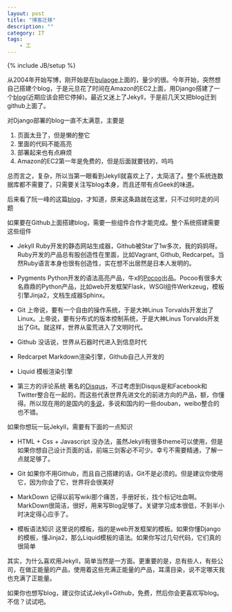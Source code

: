 ```yaml
---
layout: post
title: "博客迁移"
description: ""
category: IT
tags: 
    - 工
---
```

{% include JB/setup %}

从2004年开始写博，刚开始是在[bulaoge](bulaoge.com/?llbgurs)上面的，量少的很。今年开始，突然想自己搭建个blog，于是元旦花了时间在Amazon的EC2上面，用Django搭建了一个[blog](www.linbo.org/blog)(近期应该会把它停掉)。最近又迷上了Jekyll，于是前几天又把blog迁到github上面了。

对Django部署的blog一直不太满意，主要是
1. 页面太丑了，但是懒的整它
2. 里面的代码不能高亮
3. 部署起来也有点麻烦
4. Amazon的EC2第一年是免费的，但是后面就要钱的，呜呜

总而言之，复杂，所以当第一眼看到Jekyll就喜欢上了，太简洁了。整个系统连数据库都不需要了，只需要关注写blog本身，而且还带有点Geek的味道。

后来看了阮一峰的这篇[blog](http://www.ruanyifeng.com/blog/2012/08/blogging_with_jekyll.html)，才知道，原来这条路就在这里，只不过何时走的问题

如果要在Github上面搭建blog，需要一些组件合作才能完成。整个系统搭建需要这些组件

* Jekyll
Ruby开发的静态网站生成器，Github被Star了1w多次，我的妈妈呀。Ruby开发的产品总有股创造性在里面，比如Vagrant, Github, Redcarpet。当然Ruby语言本身也很有创造性，实在想不出居然是日本人发明的。

* Pygments
Python开发的语法高亮产品，牛x的[Pocoo](http://www.pocoo.org/)出品。Pocoo有很多大名鼎鼎的Python产品，比如web开发框架Flask，WSGI组件Werkzeug，模板引擎Jinja2，文档生成器Sphinx。

* Git
上帝说，要有一个自由的操作系统，于是大神Linus Torvalds开发出了Linux。上帝说，要有分布式的版本控制系统，于是大神Linus Torvalds开发出了Git。就这样，世界从蛮荒进入了文明时代。

* Github
没话说，世界从石器时代进入到信息时代

* Redcarpet
Markdown渲染引擎，Github自己人开发的

* Liquid
模板渲染引擎

* 第三方的评论系统
著名的[Disqus](http://www.disqus.com/)，不过考虑到Disqus是和Facebook和Twitter整合在一起的，而这些代表世界先进文化的前进方向的产品，额，你懂得。所以现在用的是国内的[多说](http://duoshuo.com/)，多说和国内的一些douban，weibo整合的也不错。

如果你想玩一玩Jekyll，需要有下面的一点知识
* HTML + Css + Javascript
没办法，虽然Jekyll有很多theme可以使用，但是如果你想自己设计页面的话，前端三剑客必不可少。幸亏不需要精通，了解一点就足够了。

* Git
如果你不用Github，而且自己搭建的话，Git不是必须的。但是建议你使用它，因为你会了它，世界将会很美好

* MarkDown
记得以前写wiki那个痛苦，手册好长，找个标记吐血啊。MarkDown很简洁，很好，用来写Blog足够了。关键学习成本很低，不到半小时决定得心应手了。

* 模板语法知识
这里说的模板，指的是web开发框架的模板。如果你懂Django的模板，懂Jinja2，那么Liquid模板的语法。如果你写过几句代码，它们真的很简单

其实，为什么喜欢用Jekyll，简单当然是一方面。更重要的是，总有些人，有些公司，在做正能量的产品，使用着这些充满正能量的产品，耳濡目染，说不定哪天我也充满了正能量。

如果你也想写blog，建议你试试Jekyll+Github，免费，然后你会更喜欢写blog。不信？试试吧。
